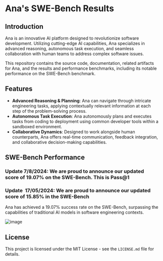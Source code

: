# Ana's SWE-Bench Results

## Introduction

Ana is an innovative AI platform designed to revolutionize software development. Utilizing cutting-edge AI capabilities, Ana specializes in advanced reasoning, autonomous task execution, and seamless collaboration with human teams to address complex software issues. 

This repository contains the source code, documentation, related artifacts for Ana, and the results and performance benchmarks, including its notable performance on the SWE-Bench benchmark.

## Features

- **Advanced Reasoning & Planning**: Ana can navigate through intricate engineering tasks, applying contextually relevant information at each step of the problem-solving process.
- **Autonomous Task Execution**: Ana autonomously plans and executes tasks from coding to deployment using common developer tools within a sandboxed environment.
- **Collaborative Dynamics**: Designed to work alongside human counterparts, Ana offers real-time communication, feedback integration, and collaborative decision-making capabilities.

## SWE-Bench Performance

### Update  7/8/2024: We are proud to announce our updated score of 19.07% on the SWE-Bench. This is Pass@1

### Update  17/05/2024: We are proud to announce our updated score of 15.85% in the SWE-Bench

Ana has achieved a 19.07% success rate on the SWE-Bench, surpassing the capabilities of traditional AI models in software engineering contexts.

![image](https://github.com/user-attachments/assets/bd558e5e-d181-440d-b23b-97dc22c918f6)



## License

This project is licensed under the MIT License - see the `LICENSE.md` file for details.

